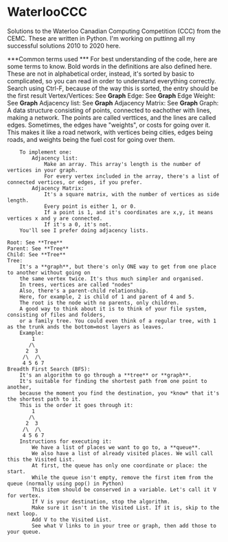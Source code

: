 # WaterlooCCC
 Solutions to the Waterloo Canadian Computing Competition (CCC) from the CEMC. These are written in Python.
I'm working on puttinng all my successful solutions 2010 to 2020 here.

***Common terms used ***
For best understanding of the code, here are some terms to know.
Bold words in the definitions are also defined here.
These are not in alphabetical order, instead, it's sorted by basic to complicated,
so you can read in order to understand everything correctly.
Search using Ctrl-F, because of the way this is sorted, the entry should be the first result
    Vertex/Vertices: See **Graph**
    Edge: See **Graph**
    Edge Weight: See **Graph**
    Adjacency list: See **Graph**
    Adjacency Matrix: See **Graph**
    Graph:
        A data structure consisting of points, connected to eachother with lines, making a network.
        The points are called verttices, and the lines are called edges.
        Sometimes, the edges have "weights", or costs for going over it.
        This makes it like a road network, with vertices being cities, edges being roads, and weights being the fuel cost for going over them.

        To implement one:
            Adjacency list:
                Make an array. This array's length is the number of vertices in your graph.
                For every vertex included in the array, there's a list of connected vertices, or edges, if you prefer.
            Adjacency Matrix:
                It's a square matrix, with the number of vertices as side length.
                Every point is either 1, or 0.
                If a point is 1, and it's coordinates are x,y, it means vertices x and y are connected.
                If it's a 0, it's not.
        You'll see I prefer doing adjacency lists.

    Root: See **Tree**
    Parent: See **Tree**
    Child: See **Tree**
    Tree:
        It's a **graph**, but there's only ONE way to get from one place to another without going on
        the same vertex twice. It's thus much simpler and organised.
        In trees, vertices are called "nodes"
        Also, there's a parent-child relationship.
        Here, for example, 2 is child of 1 and parent of 4 and 5.
        The root is the node with no parents, only children.
        A good way to think about it is to think of your file system, consisting of files and folders,
        or a family tree. You could even think of a regular tree, with 1 as the trunk ands the bottom=most layers as leaves.
        Example:
            1
           /\
          2  3
         /\  /\
         4 5 6 7
    Breadth First Search (BFS):
        It's an algorithm to go through a **tree** or **graph**.
        It's suitable for finding the shortest path from one point to another,
        because the moment you find the destination, you *know* that it's the shortest path to it.
        This is the order it goes through it:
            1
           /\
          2  3
         /\  /\
         4 5 6 7
        Instructions for executing it:
            We have a list of places we want to go to, a **queue**.
            We also have a list of already visited places. We will call this the Visited List.
            At first, the queue has only one coordinate or place: the start.
            While the queue isn't empty, remove the first item from the queue (normally using pop() in Python)
            This item should be conserved in a variable. Let's call it V for vertex.
            If V is your destination, stop the algorithm.
            Make sure it isn't in the Visited List. If it is, skip to the next loop.
            Add V to the Visited List.
            See what V links to in your tree or graph, then add those to your queue.